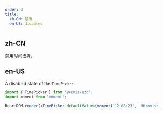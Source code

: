 ```yaml
---
order: 3
title:
  zh-CN: 禁用
  en-US: disabled
---
```


## zh-CN

禁用时间选择。

## en-US

A disabled state of the `TimePicker`.

```jsx
import { TimePicker } from '@ezviz/ezd';
import moment from 'moment';

ReactDOM.render(<TimePicker defaultValue={moment('12:08:23', 'HH:mm:ss')} disabled />, mountNode);
```
